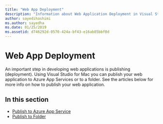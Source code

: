 ```yaml
---
title: "Web App Deployment"
description: "Information about Web Application Deployment in Visual Studio for Mac."
author: sayedihashimi
ms.author: sayedha
ms.date: 01/25/2019
ms.assetid: d746292d-0570-424a-bf43-e16ab85bbf0d
---
```


# Web App Deployment

An important step in developing web applications is publishing (deployment). Using Visual Studio for Mac you can publish your web application to Azure App Services or to a folder. See the articles below for more info on how to publish your web application.

## In this section

* [Publish to Azure App Service](publish-app-svc.md)
* [Publish to Folder](publish-folder.md)